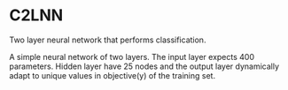 # C2LNN
Two layer neural network that performs classification.

A simple neural network of two layers. The input layer expects 400 parameters. Hidden layer have 25 nodes and the output layer dynamically adapt to unique values in objective(y) of the training set.
